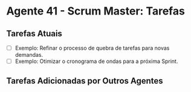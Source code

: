 # Agente 41 - Scrum Master: Tarefas

<!-- ATENÇÃO: Não modifique ou remova este cabeçalho e a estrutura geral deste arquivo. Ele é essencial para o funcionamento do sistema. Adicione suas tarefas abaixo da seção 'Tarefas Adicionadas por Outros Agentes'. -->

## Tarefas Atuais

- [ ] Exemplo: Refinar o processo de quebra de tarefas para novas demandas.
- [ ] Exemplo: Otimizar o cronograma de ondas para a próxima Sprint.

## Tarefas Adicionadas por Outros Agentes

<!-- As tarefas delegadas pelo sistema ou por outros agentes serão adicionadas aqui. Não edite esta seção manualmente. -->


